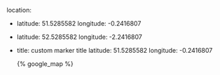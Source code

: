 location:
  - latitude: 51.5285582
    longitude: -0.2416807
  - latitude: 52.5285582
    longitude: -2.2416807
  - title: custom marker title
    latitude: 51.5285582
    longitude: -0.2416807
    
    
    {% google_map %}
